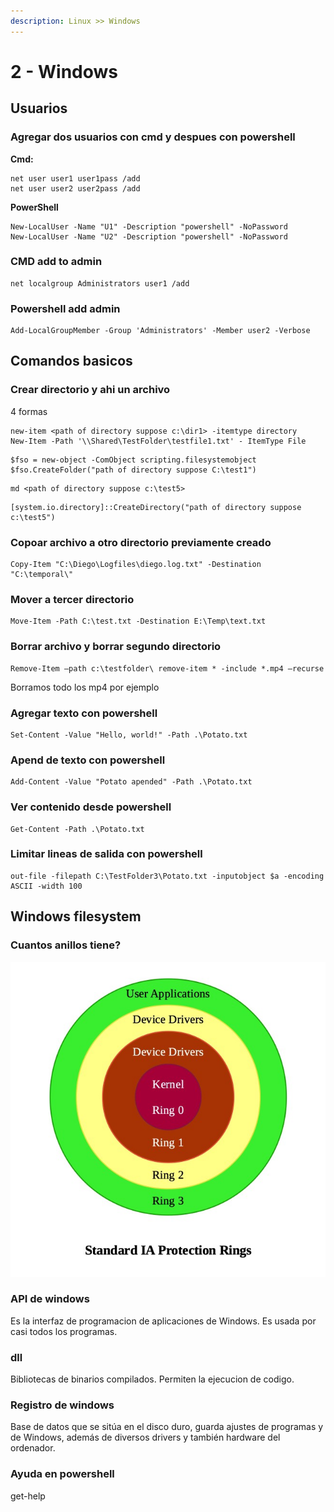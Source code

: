 ```yaml
---
description: Linux >> Windows
---
```


# 2 - Windows

## Usuarios

### Agregar dos usuarios con cmd y despues con powershell

**Cmd:**

```text
net user user1 user1pass /add
net user user2 user2pass /add
```

**PowerShell**

```text
New-LocalUser -Name "U1" -Description "powershell" -NoPassword
New-LocalUser -Name "U2" -Description "powershell" -NoPassword
```

### **CMD add to admin**

```text
net localgroup Administrators user1 /add
```

### **Powershell add admin**

```text
Add-LocalGroupMember -Group 'Administrators' -Member user2 -Verbose
```

## Comandos basicos

### Crear directorio y ahi un archivo

4 formas

```text
new-item <path of directory suppose c:\dir1> -itemtype directory
New-Item -Path '\\Shared\TestFolder\testfile1.txt' - ItemType File
```

```text
$fso = new-object -ComObject scripting.filesystemobject
$fso.CreateFolder("path of directory suppose C:\test1")
```

```text
md <path of directory suppose c:\test5>
```

```text
[system.io.directory]::CreateDirectory("path of directory suppose c:\test5")
```

### Copoar archivo a otro directorio previamente creado

```text
Copy-Item "C:\Diego\Logfiles\diego.log.txt" -Destination "C:\temporal\"
```

### Mover a tercer directorio

```text
Move-Item -Path C:\test.txt -Destination E:\Temp\text.txt
```

### Borrar archivo y borrar segundo directorio

```text
Remove-Item –path c:\testfolder\ remove-item * -include *.mp4 –recurse
```

Borramos todo los mp4 por ejemplo

### Agregar texto con powershell

```text
Set-Content -Value "Hello, world!" -Path .\Potato.txt 
```

### Apend de texto con powershell

```text
Add-Content -Value "Potato apended" -Path .\Potato.txt 
```

### Ver contenido desde powershell

```text
Get-Content -Path .\Potato.txt 
```

### Limitar lineas de salida con powershell

```text
out-file -filepath C:\TestFolder3\Potato.txt -inputobject $a -encoding ASCII -width 100
```

## Windows filesystem

### Cuantos anillos tiene?

![](../../../.gitbook/assets/imagen%20%28284%29.png)

### API de windows

Es la interfaz de programacion de aplicaciones de Windows. Es usada por casi todos los programas.

### dll

Bibliotecas de binarios compilados. Permiten la ejecucion de codigo.

### Registro de windows

Base de datos que se sitúa en el disco duro, guarda ajustes de programas y de Windows, además de diversos drivers y también hardware del ordenador.

### Ayuda en powershell

get-help

